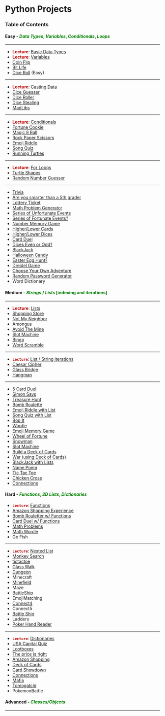 # Python Projects

### Table of Contents

#### Easy - <font color="green">_Data Types_, _Variables_, _Conditionals_, _Loops_</font>

---

- <font color="#B90000">**Lecture**</font>: [Basic Data Types](https://github.com/SFcoderSchool/pythonProjects/tree/main/1_Easy/Lectures/datatypes.py)
- <font color="#B90000">**Lecture**</font>: [Variables](https://github.com/SFcoderSchool/pythonProjects/tree/main/1_Easy/Lectures/variables.py)
- [Coin Flip](https://github.com/SFcoderSchool/pythonProjects/tree/main/1_Easy/coinflip)
- [Bit Life](https://github.com/SFcoderSchool/pythonProjects/tree/main/1_Easy/bitlife)
- [Dice Roll](https://github.com/SFcoderSchool/pythonProjects/tree/main/1_Easy/dicerolleasy) (Easy)

---

- <font color="#B90000">**Lecture**</font>: [Casting Data](https://github.com/SFcoderSchool/pythonProjects/tree/main/1_Easy/Lectures/castingdata.py)
- [Dice Guesser](https://github.com/SFcoderSchool/pythonProjects/tree/main/1_Easy/diceguesser)
- [Dice Roller](https://github.com/SFcoderSchool/pythonProjects/tree/main/1_Easy/diceroller)
- [Dice Stealing](https://github.com/SFcoderSchool/pythonProjects/tree/main/1_Easy/dicestealing)
- [MadLibs](https://github.com/SFcoderSchool/pythonProjects/tree/main/1_Easy/madlibs)

---

- <font color="#B90000">**Lecture**</font>: [Conditionals](https://github.com/SFcoderSchool/pythonProjects/tree/main/1_Easy/Lectures/conditionalslect.py)
- [Fortune Cookie](https://github.com/SFcoderSchool/pythonProjects/tree/main/1_Easy/fortunecookie)
- [Magic 8 Ball](https://github.com/SFcoderSchool/pythonProjects/tree/main/1_Easy/magic8ball)
- [Rock Paper Scissors](https://github.com/SFcoderSchool/pythonProjects/tree/main/1_Easy/rockpaperscissors)
- [Emoji Riddle](https://github.com/SFcoderSchool/pythonProjects/tree/main/1_Easy/emojiriddle)
- [Song Quiz](https://github.com/SFcoderSchool/pythonProjects/tree/main/1_Easy/songquiz)
- [Running Turtles](https://github.com/SFcoderSchool/pythonProjects/tree/main/1_Easy/runningTurtles)

---

- <font color="#B90000">**Lecture**</font>: [For Loops](https://github.com/SFcoderSchool/pythonProjects/tree/main/1_Easy/Lectures/forloops.py)
- [Turtle Shapes](https://github.com/SFcoderSchool/pythonProjects/tree/main/1_Easy/turtleshapes)
- [Random Number Guesser](https://github.com/SFcoderSchool/pythonProjects/tree/main/1_Easy/numberguesser)

---

- [Trivia](https://github.com/SFcoderSchool/pythonProjects/tree/main/1_Easy/trivia)
- [Are you smarter than a 5th grader](https://github.com/SFcoderSchool/pythonProjects/tree/main/1_Easy/smarterthan5th)
- [Lottery Ticket](https://github.com/SFcoderSchool/pythonProjects/tree/main/1_Easy/lotteryticket)
- [Math Problem Generator](https://github.com/SFcoderSchool/pythonProjects/tree/main/1_Easy/mathproblemgen)
- [Series of Unfortunate Events](https://github.com/SFcoderSchool/pythonProjects/tree/main/1_Easy/unfortunateevents)
- [Series of Fortunate Events?](https://github.com/SFcoderSchool/pythonProjects/tree/main/1_Easy/fortunateincidents)
- [Number Memory Game](https://github.com/SFcoderSchool/pythonProjects/tree/main/1_Easy/numbermemory)
- [Higher/Lower Cards](https://github.com/SFcoderSchool/pythonProjects/tree/main/1_Easy/higherOrLower)
- [Higher/Lower Dices](https://github.com/SFcoderSchool/pythonProjects/tree/main/1_Easy/higherlowerdices)
- [Card Duel](https://github.com/SFcoderSchool/pythonProjects/tree/main/1_Easy/cardduel)
- [Dices Even or Odd?](https://github.com/SFcoderSchool/pythonProjects/tree/main/1_Easy/diceEvenOrOdd)
- [BlackJack](https://github.com/SFcoderSchool/pythonProjects/tree/main/1_Easy/blackjack)
- [Halloween Candy](https://github.com/SFcoderSchool/pythonProjects/tree/main/1_Easy/halloweencandy)
- [Easter Egg Hunt?](https://github.com/SFcoderSchool/pythonProjects/tree/main/1_Easy/easteregg)
- [Dreidel Game](https://github.com/SFcoderSchool/pythonProjects/tree/main/1_Easy/dreidel)
- [Choose Your Own Adventure](https://github.com/SFcoderSchool/pythonProjects/tree/main/1_Easy/choseadventure)
- [Random Password Generator](https://github.com/SFcoderSchool/pythonProjects/tree/main/1_Easy/passwordgen)
- Word Dictionary

#### Medium - <font color="green">_Strings_ / _Lists_ [indexing and iterations]</font>

---

- <font color="#B90000">**Lecture**</font>: [Lists](https://github.com/SFcoderSchool/pythonProjects/tree/main/2_Medium/Lectures/lists.py)
- [Shopping Store](https://github.com/SFcoderSchool/pythonProjects/tree/main/2_Medium/shoppingstore)
- [Not My Neighbor](https://github.com/SFcoderSchool/pythonProjects/tree/main/2_Medium/notmyneighbor)
- Amongus
- [Avoid The Mine](https://github.com/SFcoderSchool/pythonProjects/tree/main/2_Medium/avoidthemine)
- [Slot Machine](https://github.com/SFcoderSchool/pythonProjects/tree/main/2_Medium/slotmachine)
- [Bingo](https://github.com/SFcoderSchool/pythonProjects/tree/main/2_Medium/bingo)
- [Word Scramble](https://github.com/SFcoderSchool/pythonProjects/tree/main/2_Medium/wordscramble)

---

- <code style="color : #B90000">**Lecture**</code>: [List / String iterations](https://github.com/SFcoderSchool/pythonProjects/tree/main/2_Medium/Lectures/listiteration.py)
- [Caesar Cipher](https://github.com/SFcoderSchool/pythonProjects/tree/main/2_Medium/caesarcipher)
- [Glass Bridge](https://github.com/SFcoderSchool/pythonProjects/tree/main/2_Medium/glasswalk)
- [Hangman](https://github.com/SFcoderSchool/pythonProjects/tree/main/2_Medium/hangman)

---

- [5 Card Duel](https://github.com/SFcoderSchool/pythonProjects/tree/main/2_Medium/cardduellists)
- [Simon Says](https://github.com/SFcoderSchool/pythonProjects/tree/main/2_Medium/simonsays)
- [Treasure Hunt](https://github.com/SFcoderSchool/pythonProjects/tree/main/2_Medium/treasurefind)
- [Bomb Roulette](https://github.com/SFcoderSchool/pythonProjects/tree/main/2_Medium/bombroulette)
- [Emoji Riddle with List](https://github.com/SFcoderSchool/pythonProjects/tree/main/2_Medium/emojiriddle)
- [Song Quiz with List](https://github.com/SFcoderSchool/pythonProjects/tree/main/2_Medium/songquiz)
- [Bop It](https://github.com/SFcoderSchool/pythonProjects/tree/main/2_Medium/bopit)
- [Wordle](https://github.com/SFcoderSchool/pythonProjects/tree/main/2_Medium/wordle)
- [Emoji Memory Game](https://github.com/SFcoderSchool/pythonProjects/tree/main/2_Medium/emojimemory)
- [Wheel of Fortune](https://github.com/SFcoderSchool/pythonProjects/tree/main/2_Medium/wheeloffortune)
- [Snowman](https://github.com/SFcoderSchool/pythonProjects/tree/main/2_Medium/hangman)
- [Slot Machine](https://github.com/SFcoderSchool/pythonProjects/tree/main/2_Medium/slotmachine)
- [Build a Deck of Cards](https://github.com/SFcoderSchool/pythonProjects/tree/main/2_Medium/deckofcards)
- [War (using Deck of Cards)](https://github.com/SFcoderSchool/pythonProjects/tree/main/2_Medium/warusingdeck)
- [BlackJack with Lists](https://github.com/SFcoderSchool/pythonProjects/tree/main/2_Medium/)
- [Name Poem](https://github.com/SFcoderSchool/pythonProjects/tree/main/2_Medium/namepoen)
- [Tic Tac Toe](https://github.com/SFcoderSchool/pythonProjects/tree/main/2_Medium/tictactoe)
- [Chicken Cross](https://github.com/SFcoderSchool/pythonProjects/tree/main/2_Medium/chickencross)
- [Connections](https://github.com/SFcoderSchool/pythonProjects/tree/main/2_Medium/connectionsList)

#### Hard - <font color="green">_Functions_, _2D Lists_, _Dictionaries_</font>

- <code style="color : #B90000">**Lecture**</code>: [Functions](https://github.com/SFcoderSchool/pythonProjects/tree/main/3_Hard/functionlecture)
- [Amazon Shopping Experience](https://github.com/SFcoderSchool/pythonProjects/tree/main/3_Hard/amazonShopping)
- [Bomb Rouletter w/ Functions](https://github.com/SFcoderSchool/pythonProjects/tree/main/3_Hard/bombRoulette)
- [Card Duel w/ Functions](https://github.com/SFcoderSchool/pythonProjects/tree/main/3_Hard/cardduel)
- [Math Problems](https://github.com/SFcoderSchool/pythonProjects/tree/main/3_Hard/mathproblems)
- [Math Wordle](https://github.com/SFcoderSchool/pythonProjects/tree/main/3_Hard/mathwordle)
- Go Fish
---

- <code style="color : #B90000">**Lecture**</code>: [Nested List](https://github.com/SFcoderSchool/pythonProjects/tree/main/3_Hard/nestedlistcreation)
- [Monkey Search](https://github.com/SFcoderSchool/pythonProjects/tree/main/3_Hard/monkeysearch)
- [tictactoe](https://github.com/SFcoderSchool/pythonProjects/tree/main/3_Hard/tictactoe)
- [Glass Walk](https://github.com/SFcoderSchool/pythonProjects/tree/main/3_Hard/glasswalk2d)
- [Dungeon](https://github.com/SFcoderSchool/pythonProjects/tree/main/3_Hard/dungeon)
- Minecraft
- [Minefield](https://github.com/SFcoderSchool/pythonProjects/tree/main/3_Hard/minefield)
- Maze
- [BattleShip](https://github.com/SFcoderSchool/pythonProjects/tree/main/3_Hard/battleship)
- EmojiMatching
- [Connect4](https://github.com/SFcoderSchool/pythonProjects/tree/main/3_Hard/connectfour)
- Connect5
- [Battle Ship](https://github.com/SFcoderSchool/pythonProjects/tree/main/3_Hard/battleship)
- Ladders
- [Poker Hand Reader](https://github.com/SFcoderSchool/pythonProjects/tree/main/3_Hard/pokerhandreader)

---

- <code style="color : #B90000">**Lecture**</code>: [Dictionaries](https://github.com/SFcoderSchool/pythonProjects/tree/main/3_Hard/introtodictionaries)
- [USA Capital Quiz](https://github.com/SFcoderSchool/pythonProjects/tree/main/3_Hard/usacapitalsquiz)
- [Lootboxes](https://github.com/SFcoderSchool/pythonProjects/tree/main/3_Hard/lootboxes)
- [The price is right](https://github.com/SFcoderSchool/pythonProjects/tree/main/3_Hard/thepriceisright)
- [Amazon Shopping](https://github.com/SFcoderSchool/pythonProjects/tree/main/3_Hard/amazonShopping)
- [Deck of Cards](https://github.com/SFcoderSchool/pythonProjects/tree/main/3_Hard/cards)
- [Card Showdown](https://github.com/SFcoderSchool/pythonProjects/tree/main/3_Hard/cards)
- [Connections](https://github.com/SFcoderSchool/pythonProjects/tree/main/3_Hard/connections)
- [Mafia](https://github.com/SFcoderSchool/pythonProjects/tree/main/3_Hard/mafia)
- [Tomogatchi](https://github.com/SFcoderSchool/pythonProjects/tree/main/3_Hard/tomogatchi)
- PokemonBattle
#### Advanced - <font color="green">_Classes/Objects_</font>

---
